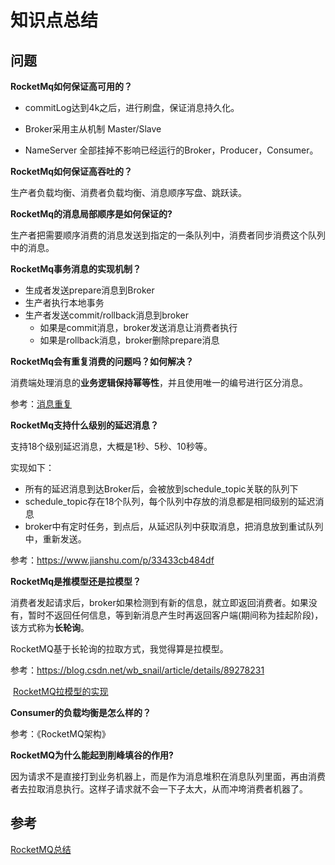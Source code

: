 # 知识点总结





## 问题



**RocketMq如何保证高可用的？** 

- commitLog达到4k之后，进行刷盘，保证消息持久化。

- Broker采用主从机制 Master/Slave

- NameServer 全部挂掉不影响已经运行的Broker，Producer，Consumer。



**RocketMq如何保证高吞吐的？**

生产者负载均衡、消费者负载均衡、消息顺序写盘、跳跃读。



**RocketMq的消息局部顺序是如何保证的?**

生产者把需要顺序消费的消息发送到指定的一条队列中，消费者同步消费这个队列中的消息。



**RocketMq事务消息的实现机制？**

- 生成者发送prepare消息到Broker
- 生产者执行本地事务
- 生产者发送commit/rollback消息到broker
  - 如果是commit消息，broker发送消息让消费者执行
  - 如果是rollback消息，broker删除prepare消息



**RocketMq会有重复消费的问题吗？如何解决？**

消费端处理消息的**业务逻辑保持幂等性**，并且使用唯一的编号进行区分消息。

参考：[消息重复](https://blog.csdn.net/yinni11/article/details/81149758)



**RocketMq支持什么级别的延迟消息？**

支持18个级别延迟消息，大概是1秒、5秒、10秒等。

实现如下：

- 所有的延迟消息到达Broker后，会被放到schedule_topic关联的队列下
- schedule_topic存在18个队列，每个队列中存放的消息都是相同级别的延迟消息
- broker中有定时任务，到点后，从延迟队列中获取消息，把消息放到重试队列中，重新发送。

参考：https://www.jianshu.com/p/33433cb484df



**RocketMq是推模型还是拉模型？**

消费者发起请求后，broker如果检测到有新的信息，就立即返回消费者。如果没有，暂时不返回任何信息，等到新消息产生时再返回客户端(期间称为挂起阶段)，该方式称为**长轮询**。

RocketMQ基于长轮询的拉取方式，我觉得算是拉模型。

参考：https://blog.csdn.net/wb_snail/article/details/89278231

​           [RocketMQ拉模型的实现](https://blog.csdn.net/prestigeding/article/details/79350041?depth_1-utm_source=distribute.pc_relevant.none-task&utm_source=distribute.pc_relevant.none-task)



**Consumer的负载均衡是怎么样的？**

参考：《RocketMQ架构》



**RocketMQ为什么能起到削峰填谷的作用?**

因为请求不是直接打到业务机器上，而是作为消息堆积在消息队列里面，再由消费者去拉取消息执行。这样子请求就不会一下子太大，从而冲垮消费者机器了。





## 参考

[RocketMQ总结](https://blog.csdn.net/javahongxi/article/details/84931747)